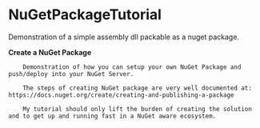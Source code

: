 # NuGetPackageTutorial
Demonstration of a simple assembly dll packable as a nuget package.

**Create a NuGet Package**

		Demonstration of how you can setup your own NuGet Package and push/deploy into your NuGet Server.

		The steps of creating NuGet package are very well documented at: https://docs.nuget.org/create/creating-and-publishing-a-package

		My tutorial should only lift the burden of creating the solution and to get up and running fast in a NuGet aware ecosystem.
